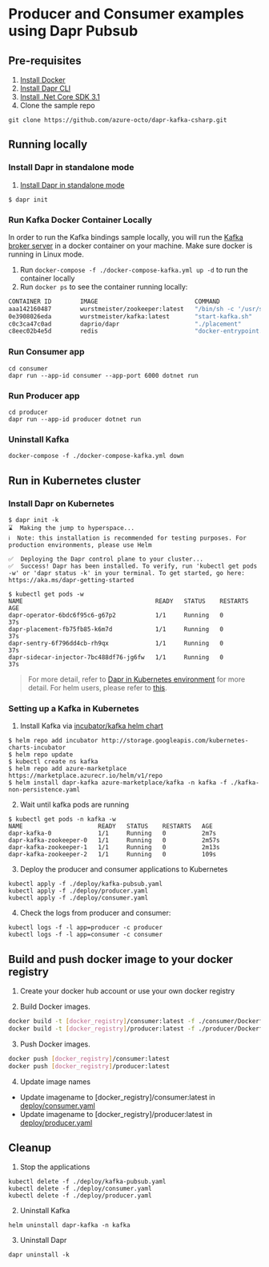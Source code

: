 # Producer and Consumer examples using Dapr Pubsub

## Pre-requisites

1. [Install Docker](https://www.docker.com/products/docker-desktop)
2. [Install Dapr CLI](https://github.com/dapr/docs/blob/master/getting-started/environment-setup.md#installing-dapr-cli)
3. [Install .Net Core SDK 3.1](https://dotnet.microsoft.com/download)
4. Clone the sample repo

```
git clone https://github.com/azure-octo/dapr-kafka-csharp.git
```

## Running locally

### Install Dapr in standalone mode

1. [Install Dapr in standalone mode](https://github.com/dapr/docs/blob/master/getting-started/environment-setup.md#installing-dapr-in-standalone-mode)

```
$ dapr init
```

### Run Kafka Docker Container Locally

In order to run the Kafka bindings sample locally, you will run the [Kafka broker server](https://github.com/wurstmeister/kafka-docker) in a docker container on your machine. Make sure docker is running in Linux mode.

1. Run `docker-compose -f ./docker-compose-kafka.yml up -d` to run the container locally
2. Run `docker ps` to see the container running locally: 

```bash
CONTAINER ID        IMAGE                           COMMAND                  CREATED             STATUS              PORTS                                                NAMES
aaa142160487        wurstmeister/zookeeper:latest   "/bin/sh -c '/usr/sb…"   2 minutes ago       Up 2 minutes        22/tcp, 2888/tcp, 3888/tcp, 0.0.0.0:2181->2181/tcp   dapr-kafka-csharp_zookeeper_1
0e3908026eda        wurstmeister/kafka:latest       "start-kafka.sh"         2 minutes ago       Up 2 minutes        0.0.0.0:9092->9092/tcp                               dapr-kafka-csharp_kafka_1
c0c3ca47c0ad        daprio/dapr                     "./placement"            3 days ago          Up 32 hours         0.0.0.0:50005->50005/tcp                             dapr_placement
c8eec02b4e5d        redis                           "docker-entrypoint.s…"   3 days ago          Up 32 hours         0.0.0.0:6379->6379/tcp                               dapr_redis
```

### Run Consumer app

```
cd consumer
dapr run --app-id consumer --app-port 6000 dotnet run
```

### Run Producer app

```
cd producer
dapr run --app-id producer dotnet run
```

### Uninstall Kafka

```
docker-compose -f ./docker-compose-kafka.yml down
```

## Run in Kubernetes cluster

### Install Dapr on Kubernetes

```
$ dapr init -k
⌛  Making the jump to hyperspace...
ℹ️  Note: this installation is recommended for testing purposes. For production environments, please use Helm 

✅  Deploying the Dapr control plane to your cluster...
✅  Success! Dapr has been installed. To verify, run 'kubectl get pods -w' or 'dapr status -k' in your terminal. To get started, go here: https://aka.ms/dapr-getting-started

$ kubectl get pods -w
NAME                                     READY   STATUS    RESTARTS   AGE
dapr-operator-6bdc6f95c6-g67p2           1/1     Running   0          37s
dapr-placement-fb75fb85-k6m7d            1/1     Running   0          37s
dapr-sentry-6f796dd4cb-rh9qx             1/1     Running   0          37s
dapr-sidecar-injector-7bc488df76-jg6fw   1/1     Running   0          37s
```

> For more detail, refer to [Dapr in Kubernetes environment](https://github.com/dapr/docs/blob/master/getting-started/environment-setup.md#installing-dapr-on-a-kubernetes-cluster) for more detail.
> For helm users, please refer to [this](https://github.com/dapr/docs/blob/master/getting-started/environment-setup.md#using-helm-advanced).

### Setting up a Kafka in Kubernetes

1. Install Kafka via [incubator/kafka helm chart](https://github.com/helm/charts/tree/master/incubator/kafka)
```
$ helm repo add incubator http://storage.googleapis.com/kubernetes-charts-incubator
$ helm repo update
$ kubectl create ns kafka
$ helm repo add azure-marketplace https://marketplace.azurecr.io/helm/v1/repo
$ helm install dapr-kafka azure-marketplace/kafka -n kafka -f ./kafka-non-persistence.yaml
```

2. Wait until kafka pods are running
```
$ kubectl get pods -n kafka -w
NAME                     READY   STATUS    RESTARTS   AGE
dapr-kafka-0             1/1     Running   0          2m7s
dapr-kafka-zookeeper-0   1/1     Running   0          2m57s
dapr-kafka-zookeeper-1   1/1     Running   0          2m13s
dapr-kafka-zookeeper-2   1/1     Running   0          109s
```

3. Deploy the producer and consumer applications to Kubernetes
```
kubectl apply -f ./deploy/kafka-pubsub.yaml
kubectl apply -f ./deploy/producer.yaml
kubectl apply -f ./deploy/consumer.yaml
```

4. Check the logs from producer and consumer:
```
kubectl logs -f -l app=producer -c producer
kubectl logs -f -l app=consumer -c consumer
```

## Build and push docker image to your docker registry

1. Create your docker hub account or use your own docker registry

2. Build Docker images.
```sh
docker build -t [docker_registry]/consumer:latest -f ./consumer/Dockerfile .
docker build -t [docker_registry]/producer:latest -f ./producer/Dockerfile .
```

3. Push Docker images.
```sh
docker push [docker_registry]/consumer:latest
docker push [docker_registry]/producer:latest
```

4. Update image names
  * Update imagename to [docker_registry]/consumer:latest in [deploy/consumer.yaml](https://github.com/azure-octo/dapr-kafka-csharp/blob/master/deploy/consumer.yaml#L39)
  * Update imagename to [docker_registry]/producer:latest in [deploy/producer.yaml](https://github.com/azure-octo/dapr-kafka-csharp/blob/master/deploy/producer.yaml#L23)

## Cleanup

1. Stop the applications
```
kubectl delete -f ./deploy/kafka-pubsub.yaml
kubectl delete -f ./deploy/consumer.yaml
kubectl delete -f ./deploy/producer.yaml
```

2. Uninstall Kafka
```
helm uninstall dapr-kafka -n kafka
```

3. Uninstall Dapr
```
dapr uninstall -k
```
